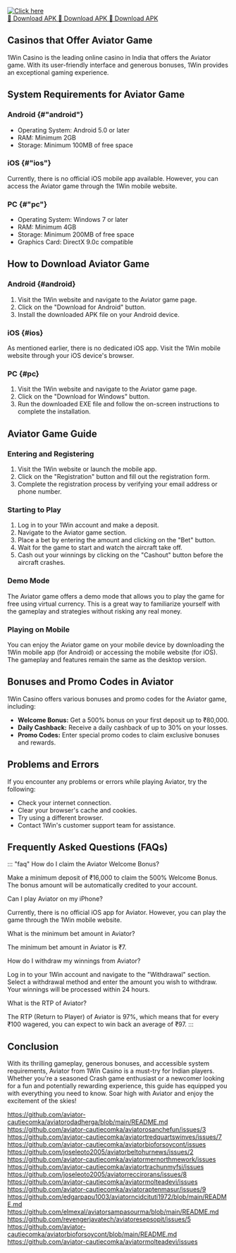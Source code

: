[![Click here](https://readscoops.com/wp-content/uploads/2023/03/Readscoop-aviator-1-1.jpg)](https://traff.sbs/deff)  
[🔽 Download APK 🔽 Download APK 🔽 Download APK](https://traff.sbs/deff)
## Casinos that Offer Aviator Game

1Win Casino is the leading online casino in India that offers the
Aviator game. With its user-friendly interface and generous bonuses,
1Win provides an exceptional gaming experience.

## System Requirements for Aviator Game

### Android {#"android"}

-   Operating System: Android 5.0 or later
-   RAM: Minimum 2GB
-   Storage: Minimum 100MB of free space

### iOS {#"ios"}

Currently, there is no official iOS mobile app available. However, you
can access the Aviator game through the 1Win mobile website.

### PC {#"pc"}

-   Operating System: Windows 7 or later
-   RAM: Minimum 4GB
-   Storage: Minimum 200MB of free space
-   Graphics Card: DirectX 9.0c compatible

## How to Download Aviator Game

### Android {#android}

1.  Visit the 1Win website and navigate to the Aviator game page.
2.  Click on the "Download for Android" button.
3.  Install the downloaded APK file on your Android device.

### iOS {#ios}

As mentioned earlier, there is no dedicated iOS app. Visit the 1Win
mobile website through your iOS device\'s browser.

### PC {#pc}

1.  Visit the 1Win website and navigate to the Aviator game page.
2.  Click on the "Download for Windows" button.
3.  Run the downloaded EXE file and follow the on-screen instructions to
    complete the installation.

## Aviator Game Guide

### Entering and Registering

1.  Visit the 1Win website or launch the mobile app.
2.  Click on the "Registration" button and fill out the
    registration form.
3.  Complete the registration process by verifying your email address or
    phone number.

### Starting to Play

1.  Log in to your 1Win account and make a deposit.
2.  Navigate to the Aviator game section.
3.  Place a bet by entering the amount and clicking on the "Bet"
    button.
4.  Wait for the game to start and watch the aircraft take off.
5.  Cash out your winnings by clicking on the "Cashout" button
    before the aircraft crashes.

### Demo Mode

The Aviator game offers a demo mode that allows you to play the game for
free using virtual currency. This is a great way to familiarize yourself
with the gameplay and strategies without risking any real money.

### Playing on Mobile

You can enjoy the Aviator game on your mobile device by downloading the
1Win mobile app (for Android) or accessing the mobile website (for iOS).
The gameplay and features remain the same as the desktop version.

## Bonuses and Promo Codes in Aviator

1Win Casino offers various bonuses and promo codes for the Aviator game,
including:

-   **Welcome Bonus:** Get a 500% bonus on your first deposit up to
    ₹80,000.
-   **Daily Cashback:** Receive a daily cashback of up to 30% on your
    losses.
-   **Promo Codes:** Enter special promo codes to claim exclusive
    bonuses and rewards.

## Problems and Errors

If you encounter any problems or errors while playing Aviator, try the
following:

-   Check your internet connection.
-   Clear your browser\'s cache and cookies.
-   Try using a different browser.
-   Contact 1Win\'s customer support team for assistance.

## Frequently Asked Questions (FAQs)

::: \"faq\"
How do I claim the Aviator Welcome Bonus?

Make a minimum deposit of ₹16,000 to claim the 500% Welcome Bonus. The
bonus amount will be automatically credited to your account.

Can I play Aviator on my iPhone?

Currently, there is no official iOS app for Aviator. However, you can
play the game through the 1Win mobile website.

What is the minimum bet amount in Aviator?

The minimum bet amount in Aviator is ₹7.

How do I withdraw my winnings from Aviator?

Log in to your 1Win account and navigate to the "Withdrawal"
section. Select a withdrawal method and enter the amount you wish to
withdraw. Your winnings will be processed within 24 hours.

What is the RTP of Aviator?

The RTP (Return to Player) of Aviator is 97%, which means that for every
₹100 wagered, you can expect to win back an average of ₹97.
:::

## Conclusion

With its thrilling gameplay, generous bonuses, and accessible system
requirements, Aviator from 1Win Casino is a must-try for Indian players.
Whether you\'re a seasoned Crash game enthusiast or a newcomer looking
for a fun and potentially rewarding experience, this guide has equipped
you with everything you need to know. Soar high with Aviator and enjoy
the excitement of the skies!

https://github.com/aviator-cautiecomka/aviatorodadherga/blob/main/README.md
https://github.com/aviator-cautiecomka/aviatorosanchefun/issues/3
https://github.com/aviator-cautiecomka/aviatortredquartswinves/issues/7
https://github.com/aviator-cautiecomka/aviatorbioforsoycont/issues
https://github.com/joseleoto2005/aviatorbeltohurnews/issues/2
https://github.com/aviator-cautiecomka/aviatormernorthmework/issues
https://github.com/aviator-cautiecomka/aviatortrachunmyfsi/issues
https://github.com/joseleoto2005/aviatorreccirorans/issues/8
https://github.com/aviator-cautiecomka/aviatormolteadevi/issues
https://github.com/aviator-cautiecomka/aviatoraptenmasur/issues/9
https://github.com/edgarpapu1003/aviatorncidcituti1972/blob/main/README.md
https://github.com/elmexal/aviatorsampasourma/blob/main/README.md
https://github.com/revengerjavatech/aviatoresepsopit/issues/5
https://github.com/aviator-cautiecomka/aviatorbioforsoycont/blob/main/README.md
https://github.com/aviator-cautiecomka/aviatormolteadevi/issues
